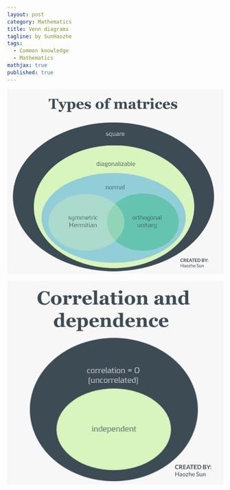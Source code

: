 ```yaml
---
layout: post
category: Mathematics
title: Venn diagrams
tagline: by SunHaozhe
tags: 
  - Common knowledge
  - Mathematics
mathjax: true
published: true
---
```




![types_matrices](/assets/images/blog/types_matrices.jpg)



![correlation_dependence](/assets/images/blog/correlation_dependence.jpg)





